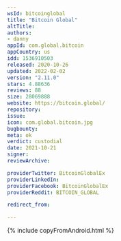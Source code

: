 ```yaml
---
wsId: bitcoinglobal
title: "Bitcoin Global"
altTitle: 
authors:
- danny
appId: com.global.bitcoin
appCountry: us
idd: 1536910503
released: 2020-10-26
updated: 2022-02-02
version: "2.11.0"
stars: 4.88636
reviews: 88
size: 28069888
website: https://bitcoin.global/
repository: 
issue: 
icon: com.global.bitcoin.jpg
bugbounty: 
meta: ok
verdict: custodial
date: 2021-10-21
signer: 
reviewArchive:

providerTwitter: BitcoinGlobalEx
providerLinkedIn: 
providerFacebook: BitcoinGlobalEx
providerReddit: BITCOIN_GLOBAL

redirect_from:

---
```


{% include copyFromAndroid.html %}
